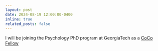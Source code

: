 ```yaml
---
layout: post
date: 2024-08-19 12:00:00-0400
inline: true
related_posts: false
---
```


I will be joining the Psychology PhD program at GeorgiaTech as a [CoCo Fellow](https://coco.psych.gatech.edu/)